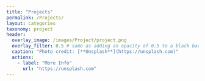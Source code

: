 ```yaml
---
title: "Projects"
permalink: /Projects/
layout: categories
taxonomy: project
header:
  overlay_image: /images/Project/project.png
  overlay_filter: 0.5 # same as adding an opacity of 0.5 to a black background
  caption: "Photo credit: [**Unsplash**](https://unsplash.com)"
  actions:
    - label: "More Info"
      url: "https://unsplash.com"
---
```

